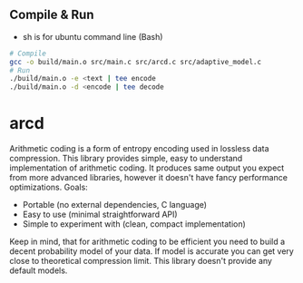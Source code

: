 ## Compile & Run

* sh is for ubuntu command line (Bash)
```sh
# Compile
gcc -o build/main.o src/main.c src/arcd.c src/adaptive_model.c
# Run
./build/main.o -e <text | tee encode
./build/main.o -d <encode | tee decode
```

# arcd

Arithmetic coding is a form of entropy encoding used in lossless data
compression. This library provides simple, easy to understand implementation of
arithmetic coding. It produces same output you expect from more advanced
libraries, however it doesn't have fancy performance optimizations.
Goals:
* Portable (no external dependencies, C language)
* Easy to use (minimal straightforward API)
* Simple to experiment with (clean, compact implementation)

Keep in mind, that for arithmetic coding to be efficient you need to build a
decent probability model of your data. If model is accurate you can get very
close to theoretical compression limit. This library doesn't provide any default
models.
